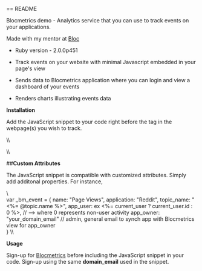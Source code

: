 == README

Blocmetrics demo - Analytics service that you can use to track events on your applications.

Made with my mentor at [Bloc](http://bloc.io)

* Ruby version - 2.0.0p451

* Track events on your website with minimal Javascript embedded in your page's view

* Sends data to Blocmetrics application where you can login and view a dashboard of your events

* Renders charts illustrating events data


**Installation**

Add the JavaScript snippet to your code right before the </body> tag in the webpage(s) you wish to track.

\\\
<script> 
$(document).ready(function (){
    // track a client-side event using the Blocmetrics analytics service
  var _bm_event = {
    name: "event name, required",
    application: "application_name_here",
    property_1: 'some_value' (ex. "<%= @topic.name %>"),
    property_2: 'some value' (ex <%= current_user ? current_user.id : 0 %>),
    app_owner: "your_domain_email" // admin, general email to synch app with Blocmetrics view for app_owner  
  }

  var _bm_request = new XMLHttpRequest();
  _bm_request.open("POST", "http://collier-blocmetrics.herokuapp.com/events", true);
  _bm_request.setRequestHeader('Content-Type', 'application/json');
  _bm_request.onreadystatechange = function() {
    // this function runs when the Ajax request changes state.
    // https://developer.mozilla.org/en-US/docs/Web/API/XMLHttpRequest
  };
  _bm_request.send(JSON.stringify(_bm_event));
}());</script>
\\\

##**Custom Attributes**

The JavaScript snippet is compatible with customized attributes. Simply add additonal properties.  For instance,

\\\
  var _bm_event = {
    name: "Page Views",
    application: "Reddit", 
    topic_name: "<%= @topic.name %>",
    app_user: ex <%= current_user ? current_user.id : 0 %>, // --> where 0 represents non-user activity
    app_owner: "your_domain_email" // admin, general email to synch app with Blocmetrics view for app_owner  
  }
\\\

**Usage**

Sign-up for [Blocmetrics](collie-blocmetrics.herokuapp.com) before including the JavaScript snippet in your code.  Sign-up using the same **domain_email** used in the snippet. 


